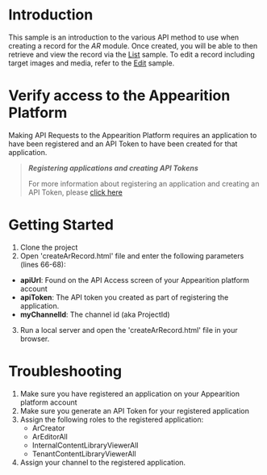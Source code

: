 # Introduction

This sample is an introduction to the various API method to use when creating a record for the *AR* module.
Once created, you will be able to then retrieve and view the record via the [List](../List/) sample.
To edit a record including target images and media, refer to the [Edit](../Edit/) sample.

# Verify access to the Appearition Platform

Making API Requests to the Appearition Platform requires an application to have been registered and an API Token to have been created for that application.

> ***Registering applications and creating API Tokens***
>
> For more information about registering an application and creating an API Token, please [click here](/sdk/api-access/#application_registration)

# Getting Started

1. Clone the project
2. Open 'createArRecord.html' file and enter the following parameters (lines 66-68):

- **apiUrl**: Found on the API Access screen of your Appearition platform account
- **apiToken**: The API token you created as part of registering the application.
- **myChannelId**: The channel id (aka ProjectId)

3. Run a local server and open the 'createArRecord.html' file in your browser. 

# Troubleshooting

1. Make sure you have registered an application on your Appearition platform account
2. Make sure you generate an API Token for your registered application
3. Assign the following roles to the registered application:
    - ArCreator
    - ArEditorAll
    - InternalContentLibraryViewerAll
    - TenantContentLibraryViewerAll
4. Assign your channel to the registered application.
